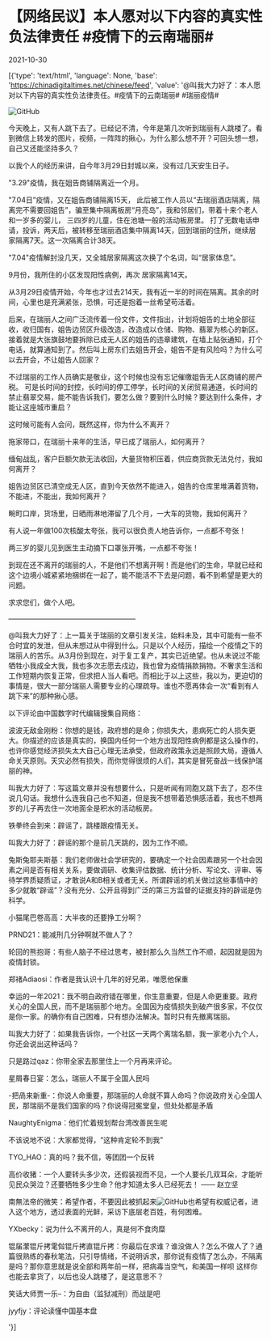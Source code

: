 # 【网络民议】本人愿对以下内容的真实性负法律责任 #疫情下的云南瑞丽#

2021-10-30

[{'type': 'text/html', 'language': None, 'base': 'https://chinadigitaltimes.net/chinese/feed', 'value': '@叫我大力好了：本人愿对以下内容的真实性负法律责任。#疫情下的云南瑞丽# #瑞丽疫情#

![GitHub](https://chinadigitaltimes.net/chinese/files/2021/10/629befcbly1gvwlz1if4fj20ri3v2nim-scaled.jpeg)

今天晚上，又有人跳下去了。已经记不清，今年是第几次听到瑞丽有人跳楼了。看到微信上转发的图片，视频，一阵阵的揪心，为什么那么想不开？可回头想一想，自己又还能坚持多久？

以我个人的经历来讲，自今年3月29日封城以来，没有过几天安生日子。

&quot;3.29&quot;疫情，我在姐告商铺隔离近一个月。

&quot;7.04日”疫情，又在姐告商铺隔离15天， 此后被工作人员以“去瑞丽酒店隔离，隔离完不需要回姐告”，骗至集中隔离板房“月亮岛”，我和邻居们，带着十来个老人和一岁多的婴儿， 三四岁的儿童，住在池塘一般的活动板房里。 打了无数电话申请，投诉，两天后，被转移至瑞丽酒店集中隔离14天，回到瑞丽的住所，继续居家隔离7天。这一次隔离合计38天。

&quot;7.04&quot;疫情解封没几天，又全城居家隔离这次换了个名词，叫“居家体息”。

9月份，我所住的小区发现阳性病例，再次 居家隔离14天。

从3月29日疫情开始，今年也才过去214天，我有近一半的时间在隔离。其余的时间，心里也是充满紧张，恐惧，可还是抱着一丝希望苟活着。

后来，在瑞丽人之间广泛流传着一份文件，文件指出，计划将姐告的土地全部征收，收归国有，姐告边贸区升级改造，改造成以仓储、购物、翡翠为核心的新区。接着就是大张旗鼓地要拆除已成无人区的姐告的违章建筑，在墙上贴张通知，打个电话，就算通知到了。然后叫上房东们去姐告开会，姐告不是有风险吗？为什么可以去开会，不让姐告人回家？

不过瑞丽的工作人员确实是敬业，这个时候也没有忘记催缴姐告无人区商铺的房产税。 可是长时间的封控，长时间的停工停学，长时间的关闭贸易通道，长时间的禁止翡翠交易，能不能告诉我们，要怎么做？要到什么时候？要达到什么条件，才能让这座城市重启？

这时候可能有人会问，既然这样，你为什么不离开？

拖家带口，在瑞丽十来年的生活，早已成了瑞丽人，如何离开？

缅甸战乱，客户巨额欠款无法收回，大量货物积压着，供应商货款无法兑付，我如何离开？

姐告边贸区已清空成无人区，直到今天依然不能进入，姐告的仓库里堆满着货物，不能进，不能出，我如何离开？

畹町口岸，货场里，日晒雨淋地滞留了几个月，一大车的货物，我如何离开？

有人说一年做100次核酸太夸张，我可以很负责人地告诉你，一点都不夸张！

两三岁的婴儿见到医生主动摘下口罩张开嘴，一点都不夸张！

到现在还不离开的瑞丽的人，不是他们不想离开啊！而是他们的生命，早就已经和这个边境小城紧紧地捆绑在一起了，能不能活不下去是问题，看不到希望是更大的问题。

求求您们，做个人吧。

——————————————————

@叫我大力好了：上一篇关于瑞丽的文章引发关注，始料未及，其中可能有一些不合时宜的发泄，但从未想过从中得到什么。只是以个人经历，描绘一个疫情之下的瑞丽人的苦乐。从3月份到现在，对于复工复产，其实已近绝望。也从未说过不能牺牲小我成全大我，我也多次志愿去戍边，我也曾为疫情捐款捐物。不奢求生活和工作短期内恢复正常，但求把人当人看吧。而相比于以上这些，我以为，更迫切的事情是，很大一部分瑞丽人需要专业的心理疏导。谁也不愿再体会一次“看到有人跳下来”的那种揪心感。

以下评论由中国数字时代编辑搜集自网络：



波波无敌金刚粉：你想的是钱，政府想的是命；你损失大，患病死亡的人损失更大。你描述的应该是真实的，换国内任何一个地方出现阳性病例都是这么操作的，也许你感觉经济损失太大自己心理无法承受，但政府政策永远是照顾大局，遵循人命关天原则。天灾必然有损失，而你觉得很烦的人们，其实是冒死奋战一线保护瑞丽的神。

叫我大力好了：写这篇文章并没有想要什么，只是听闻有同胞又跳下去了，忍不住说几句话。我想什么连我自己也不知道，但是我不想带着恐惧感活着，我也不想两岁的儿子再去住一次地面全是积水的活动板房。

铁拳终会到来：辟谣了，跳楼跟疫情无关。

叫我大力好了：辟谣的那个是前几天跳的，因为工作不顺。

兔斯兔耶夫斯基：我们老师做社会学研究的，要确定一个社会因素跟另一个社会因素之间是否有相关关系，要做调研、收集评估数据、统计分析、写论文、评审、等待学界质疑质证，才敢说A和B相关或者无关。所谓辟谣的机关做过这些事情中的多少就敢“辟谣”？没有充分、公开且得到广泛的第三方监督的证据支持的辟谣是伪科学。

小猫尾巴卷高高：大半夜的还要挣工分啊？

PRND21：能减刑几分钟啊就不做人了？

轮回的熊抱哥：有些人脑子不经过思考，被封那么久当然工作不顺，起因就是因为疫情封锁。

郑禇Adiaosi：作者是我认识十几年的好兄弟，唯愿他保重

幸运的一年2021：我不明白政府错在哪里，你生意重要，但是人命更重要。政府关心的全国人民，而不是瑞丽那个地方。全国因为疫情损失到破产很多家，不仅仅是你一家。的确你有自己困难，只有想办法解决。暂时只有先撤离瑞丽。

叫我大力好了：如果我告诉你，一个社区一天两个离瑞名额，我一家老小九个人，你还会说出这种话吗？

只是路过qaz：你带全家去那里住上一个月再来评论。

星屑春日宴：怎么，瑞丽人不属于全国人民吗

-把咼来新重-：你说人命重要，那瑞丽的人命就不算人命吗？你说政府关心全国人民，那瑞丽不是我们国家的吗？你说得冠冕堂皇，但处处都是矛盾

NaughtyEnigma：他们忙着规划帮台湾改善民生呢

不该说地不说：大家都觉得，“这种肯定轮不到我”

TYO_HAO：真的吗？我不信，等团团一个反转

高价收猪：一个人要转头多少次，还假装视而不见，一个人要长几双耳朵，才能听见民众哭泣？还要牺牲多少生命？他才知道太多人已经死去！  &#8212;&#8212; 赵立坚

南無法帝的微笑：希望作者，不要因此被抓起来![GitHub](https://s.w.org/images/core/emoji/13.1.0/72x72/1f64f.png)也希望有权威记者，进入这个地方，透过表面的光鲜，采访下底层老百姓，有何困难。

YXbecky：说为什么不离开的人，真是何不食肉糜

锟届瀿锟斤拷雮傡锟斤拷直锟斤拷：你最后在求谁？谁没做人？怎么不做人了？通篇很熟练的春秋笔法，只引导情绪，不说明诉求，那你说有疫情了怎么办，不隔离是吗？那你意思就是说全部和两年前一样，把病毒当空气，和美国一样呗 这样你也能去拿货了，以后也没人跳楼了，是这意思不？

笑话大师贾一乐&#8211;：为自由（监狱减刑）而战是吧

jyyfjy：评论读懂中国基本盘

'}]